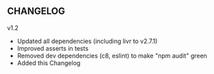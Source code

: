 ## CHANGELOG

v1.2

- Updated all dependencies (including livr to v2.7.1)
- Improved asserts in tests
- Removed dev dependencies (c8, eslint) to make "npm audit" green
- Added this Changelog
